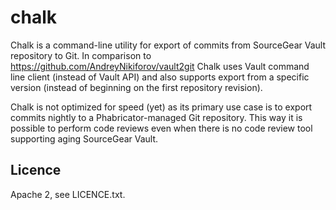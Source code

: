 # chalk

Chalk is a command-line utility for export of commits from SourceGear Vault repository to Git. In comparison to https://github.com/AndreyNikiforov/vault2git Chalk uses Vault command line client (instead of Vault API) and also supports export from a specific version (instead of beginning on the first repository revision).

Chalk is not optimized for speed (yet) as its primary use case is to export commits nightly to a Phabricator-managed Git repository. This way it is possible to perform code reviews even when there is no code review tool supporting aging SourceGear Vault.

## Licence
Apache 2, see LICENCE.txt.
